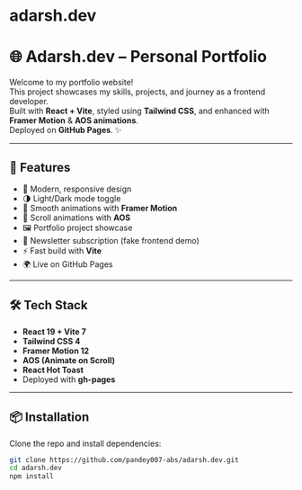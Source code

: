 # adarsh.dev
# 🌐 Adarsh.dev – Personal Portfolio

Welcome to my portfolio website!  
This project showcases my skills, projects, and journey as a frontend developer.  
Built with **React + Vite**, styled using **Tailwind CSS**, and enhanced with **Framer Motion** & **AOS animations**.  
Deployed on **GitHub Pages**. ✨

---

## 🚀 Features
- 🎨 Modern, responsive design
- 🌗 Light/Dark mode toggle
- 🎥 Smooth animations with **Framer Motion**
- 📜 Scroll animations with **AOS**
- 🖼️ Portfolio project showcase
- 📩 Newsletter subscription (fake frontend demo)
- ⚡ Fast build with **Vite**
- 🌍 Live on GitHub Pages

---

## 🛠️ Tech Stack
- **React 19 + Vite 7**
- **Tailwind CSS 4**
- **Framer Motion 12**
- **AOS (Animate on Scroll)**
- **React Hot Toast**
- Deployed with **gh-pages**

---

## 📦 Installation

Clone the repo and install dependencies:

```bash
git clone https://github.com/pandey007-abs/adarsh.dev.git
cd adarsh.dev
npm install


